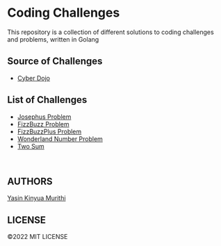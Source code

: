 # Coding Challenges
This repository is a collection of different solutions to coding challenges and problems, written in Golang

## Source of Challenges
- [Cyber Dojo](https://cyber-dojo.org/creator/choose_problem)

## List of Challenges
- [Josephus Problem](https://github.com/Yaska1706/CodingChallenges/tree/main/JosephusProblem)
- [FizzBuzz Problem](https://github.com/Yaska1706/CodingChallenges/tree/main/FizzBuzz)
- [FizzBuzzPlus Problem](https://github.com/Yaska1706/CodingChallenges/tree/main/FizzBuzzPlus)
- [Wonderland Number Problem](https://github.com/Yaska1706/CodingChallenges/tree/main/WonderlandNumber)
- [Two Sum](https://github.com/Yaska1706/CodingChallenges/tree/main/twosums)
<br>

## AUTHORS
[Yasin Kinyua Murithi](https://github.com/yaska1706/) 

## LICENSE
&copy;2022 MIT LICENSE 
